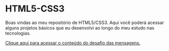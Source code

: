 # HTML5-CSS3
Boas vindas ao meu repositório de HTML5/CSS3. Aqui você poderá acessar alguns projetos básicos que eu desenvolvi ao longo do meu estudo nas tecnologias.

<a href = "https://jocamotta1.github.io/HTML5-CSS3/tree/main/modulo1/desafio001" target = "_blank">Clique aqui para acessar o conteúdo do desafio das mensagens.
